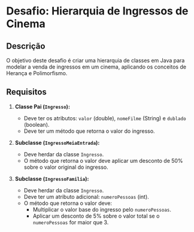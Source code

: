 # Desafio: Hierarquia de Ingressos de Cinema

## Descrição

O objetivo deste desafio é criar uma hierarquia de classes em Java para modelar a venda de ingressos em um cinema, aplicando os conceitos de Herança e Polimorfismo.

## Requisitos

1.  **Classe Pai (`Ingresso`):**
    -   Deve ter os atributos: `valor` (double), `nomeFilme` (String) e `dublado` (boolean).
    -   Deve ter um método que retorna o valor do ingresso.

2.  **Subclasse (`IngressoMeiaEntrada`):**
    -   Deve herdar da classe `Ingresso`.
    -   O método que retorna o valor deve aplicar um desconto de 50% sobre o valor original do ingresso.

3.  **Subclasse (`IngressoFamilia`):**
    -   Deve herdar da classe `Ingresso`.
    -   Deve ter um atributo adicional: `numeroPessoas` (int).
    -   O método que retorna o valor deve:
        -   Multiplicar o valor base do ingresso pelo `numeroPessoas`.
        -   Aplicar um desconto de 5% sobre o valor total se o `numeroPessoas` for maior que 3.